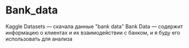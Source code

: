 # Bank_data
Kaggle Datasets — скачала данные  "bank data"   Bank Data — содержит информацию о клиентах и их взаимодействии с банком, и я буду его использовать для анализа
